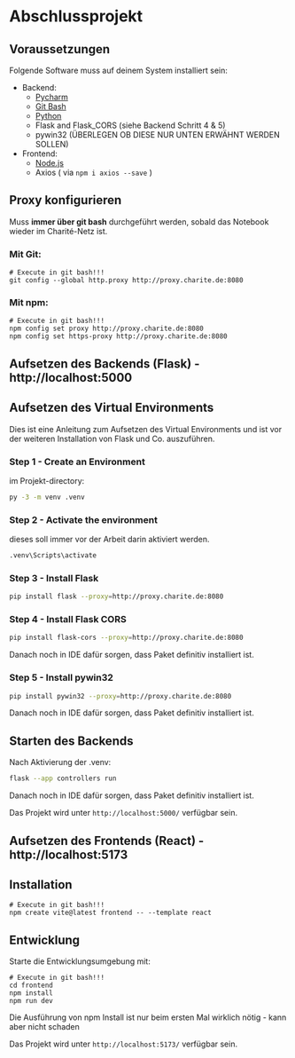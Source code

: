 # Abschlussprojekt
## Voraussetzungen

Folgende Software muss auf deinem System installiert sein:

- Backend:
  - [Pycharm](https://www.jetbrains.com/pycharm/download/?section=windows)
  - [Git Bash](https://git-scm.com/downloads/win)
  - [Python](https://www.python.org/downloads/)
  - Flask and Flask_CORS (siehe Backend Schritt 4 & 5)
  - pywin32 (ÜBERLEGEN OB DIESE NUR UNTEN ERWÄHNT WERDEN SOLLEN)
- Frontend:
  - [Node.js](https://nodejs.org/)
  - Axios ( via ```npm i axios --save``` )

## Proxy konfigurieren
Muss **immer über git bash** durchgeführt werden, sobald das Notebook wieder im Charité-Netz ist.

### Mit Git:
```git bash
# Execute in git bash!!!
git config --global http.proxy http://proxy.charite.de:8080
```

### Mit npm:
```git bash
# Execute in git bash!!!
npm config set proxy http://proxy.charite.de:8080
npm config set https-proxy http://proxy.charite.de:8080
```

## Aufsetzen des Backends (Flask) - http://localhost:5000
## Aufsetzen des Virtual Environments

Dies ist eine Anleitung zum Aufsetzen des Virtual Environments und ist vor der weiteren Installation von Flask und Co. auszuführen.

### Step 1 - Create an Environment
im Projekt-directory:

```sh
py -3 -m venv .venv
```

### Step 2 - Activate the environment
dieses soll immer vor der Arbeit darin aktiviert werden.

```sh
.venv\Scripts\activate
```

### Step 3 - Install Flask

```sh
pip install flask --proxy=http://proxy.charite.de:8080
```

### Step 4 - Install Flask CORS
```sh
pip install flask-cors --proxy=http://proxy.charite.de:8080
```
Danach noch in IDE dafür sorgen, dass Paket definitiv installiert ist.

### Step 5 - Install pywin32
```sh
pip install pywin32 --proxy=http://proxy.charite.de:8080
```
Danach noch in IDE dafür sorgen, dass Paket definitiv installiert ist.

## Starten des Backends
Nach Aktivierung der .venv:
```sh
flask --app controllers run
```
Danach noch in IDE dafür sorgen, dass Paket definitiv installiert ist.

Das Projekt wird unter `http://localhost:5000/` verfügbar sein.

## Aufsetzen des Frontends (React) - http://localhost:5173
## Installation

```git bash
# Execute in git bash!!!
npm create vite@latest frontend -- --template react
```

## Entwicklung

Starte die Entwicklungsumgebung mit:

```git bash
# Execute in git bash!!!
cd frontend
npm install
npm run dev
```
Die Ausführung von npm Install ist nur beim ersten Mal wirklich nötig - kann aber nicht schaden

Das Projekt wird unter `http://localhost:5173/` verfügbar sein.
